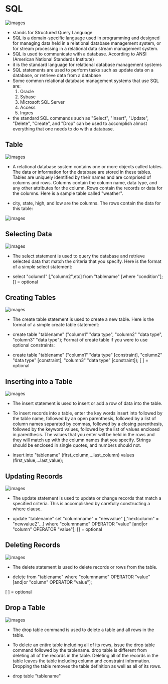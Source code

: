 #  SQL
![images](images/SQL.jpg)
- stands for Structured Query Language
- SQL is a domain-specific language used in programming and designed for managing data held in a relational database management system, or for stream processing in a relational data stream management system.
- SQL is used to communicate with a database. According to ANSI (American National Standards Institute)
- it is the standard language for relational database management systems
- SQL statements are used to perform tasks such as update data on a database, or retrieve data from a database
- Some common relational database management systems that use SQL are: 
    1. Oracle
    2. Sybase
    3. Microsoft SQL Server
    4. Access
    5. Ingres
- the standard SQL commands such as "Select", "Insert", "Update", "Delete", "Create", and "Drop" can be used to accomplish almost everything that one needs to do with a database.

## Table
![images](images/database.jpg)

- A relational database system contains one or more objects called tables. The data or information for the database are stored in these tables. Tables are uniquely identified by their names and are comprised of columns and rows. Columns contain the column name, data type, and any other attributes for the column. Rows contain the records or data for the columns. Here is a sample table called "weather".

- city, state, high, and low are the columns. The rows contain the data for this table:

![images](images/1.png)

## Selecting Data
![images](images/select.png)
- The select statement is used to query the database and retrieve selected data that match the criteria that you specify. Here is the format of a simple select statement:

 - select "column1"
  [,"column2",etc] 
  from "tablename"
  [where "condition"];
  [] = optional

  ## Creating Tables
  ![images](images/table.png)
- The create table statement is used to create a new table. Here is the format of a simple create table statement:

- create table "tablename"
("column1" "data type",
 "column2" "data type",
 "column3" "data type");
Format of create table if you were to use optional constraints:

- create table "tablename"
("column1" "data type" 
         [constraint],
 "column2" "data type" 
         [constraint],
 "column3" "data type" 
        [constraint]);
 [ ] = optional

 ## Inserting into a Table
  ![images](images/insert.png)
- The insert statement is used to insert or add a row of data into the table.

- To insert records into a table, enter the key words insert into followed by the table name, followed by an open parenthesis, followed by a list of column names separated by commas, followed by a closing parenthesis, followed by the keyword values, followed by the list of values enclosed in parenthesis. The values that you enter will be held in the rows and they will match up with the column names that you specify. Strings should be enclosed in single quotes, and numbers should not.

- insert into "tablename"
 (first_column,...last_column)
  values (first_value,...last_value);

## Updating Records
![images](images/update.jpg)
- The update statement is used to update or change records that match a specified criteria. This is accomplished by carefully constructing a where clause.

- update "tablename"
set "columnname" = 
    "newvalue"
 [,"nextcolumn" = 
   "newvalue2"...]
where "columnname" 
  OPERATOR "value" 
 [and|or "column" 
  OPERATOR "value"];
[] = optional

## Deleting Records
![images](images/delete.jpg)
- The delete statement is used to delete records or rows from the table.

- delete from "tablename"
where "columnname" 
  OPERATOR "value" 
[and|or "column" 
  OPERATOR "value"];

[ ] = optional

## Drop a Table
![images](images/drop.jpg)
- The drop table command is used to delete a table and all rows in the table.

- To delete an entire table including all of its rows, issue the drop table command followed by the tablename. drop table is different from deleting all of the records in the table. Deleting all of the records in the table leaves the table including column and constraint information. Dropping the table removes the table definition as well as all of its rows.

- drop table "tablename"
